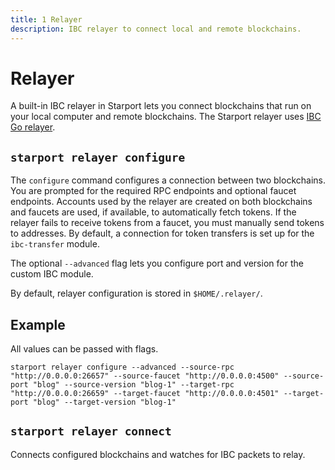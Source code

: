```yaml
---
title: 1 Relayer
description: IBC relayer to connect local and remote blockchains.
---
```


# Relayer

A built-in IBC relayer in Starport lets you connect blockchains that run on your local computer and remote blockchains. The Starport relayer uses [IBC Go relayer](https://github.com/cosmos/relayer).

## `starport relayer configure`

The `configure` command configures a connection between two blockchains. You are prompted for the required RPC endpoints and optional faucet endpoints. Accounts used by the relayer are created on both blockchains and faucets are used, if available, to automatically fetch tokens. If the relayer fails to receive tokens from a faucet, you must manually send tokens to addresses. By default, a connection for token transfers is set up for the `ibc-transfer` module.

The optional `--advanced` flag lets you configure port and version for the custom IBC module.

By default, relayer configuration is stored in `$HOME/.relayer/`.

## Example

All values can be passed with flags.

```
starport relayer configure --advanced --source-rpc "http://0.0.0.0:26657" --source-faucet "http://0.0.0.0:4500" --source-port "blog" --source-version "blog-1" --target-rpc "http://0.0.0.0:26659" --target-faucet "http://0.0.0.0:4501" --target-port "blog" --target-version "blog-1"
```

## `starport relayer connect`

Connects configured blockchains and watches for IBC packets to relay.
